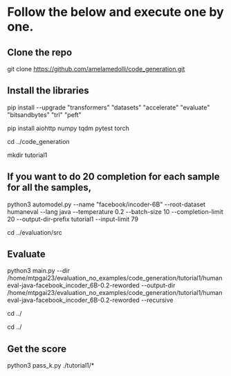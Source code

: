 # Follow the below and execute one by one.
## Clone the repo
git clone https://github.com/amelamedolli/code_generation.git

## Install the libraries
pip install  --upgrade "transformers"   "datasets"  "accelerate"  "evaluate"  "bitsandbytes"  "trl"  "peft"

pip install aiohttp numpy tqdm pytest torch

cd ../code_generation


mkdir tutorial1


## If you want to do 20 completion for each sample for all the samples,
python3 automodel.py --name "facebook/incoder-6B" --root-dataset humaneval --lang java --temperature 0.2 --batch-size 10 --completion-limit 20 --output-dir-prefix tutorial1 --input-limit 79

cd ../evaluation/src

## Evaluate
python3 main.py --dir /home/mtpgai23/evaluation_no_examples/code_generation/tutorial1/humaneval-java-facebook_incoder_6B-0.2-reworded --output-dir /home/mtpgai23/evaluation_no_examples/code_generation/tutorial1/humaneval-java-facebook_incoder_6B-0.2-reworded --recursive


cd ../


cd ../

## Get the score
python3 pass_k.py ./tutorial1/*

